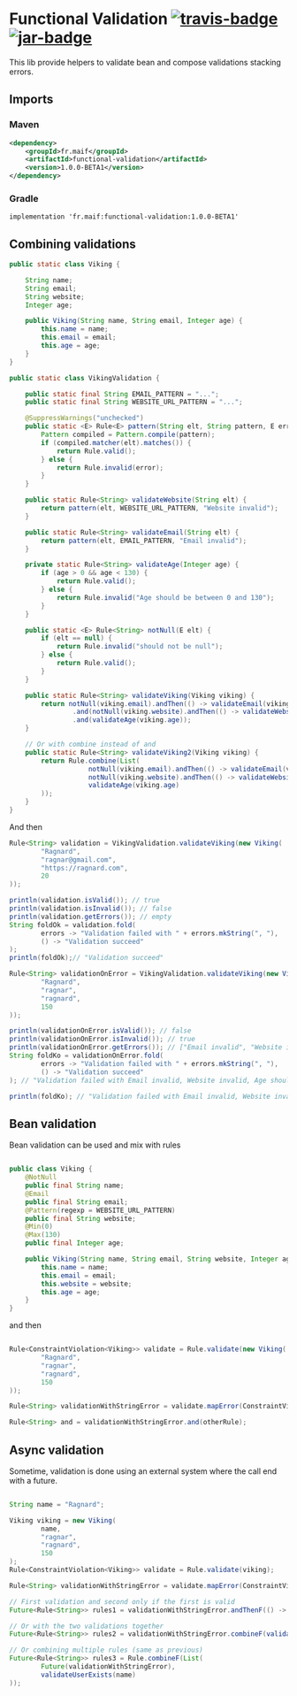 # Functional Validation  [![travis-badge][]][travis] [![jar-badge][]][jar]
                        
[travis]:               https://travis-ci.org/MAIF/functional-validation
[travis-badge]:         https://travis-ci.org/MAIF/functional-validation.svg?branch=master
[jar]:                  https://bintray.com/maif-functional-java/maven/functional-validation/_latestVersion
[jar-badge]:            https://api.bintray.com/packages/maif-functional-java/maven/functional-validation/images/download.svg


This lib provide helpers to validate bean and compose validations stacking errors.  

## Imports

### Maven

```xml
<dependency>
    <groupId>fr.maif</groupId>
    <artifactId>functional-validation</artifactId>
    <version>1.0.0-BETA1</version>
</dependency>
```

### Gradle

```
implementation 'fr.maif:functional-validation:1.0.0-BETA1'
```

## Combining validations  


```java
public static class Viking {

    String name;
    String email;
    String website;
    Integer age;

    public Viking(String name, String email, Integer age) {
        this.name = name;
        this.email = email;
        this.age = age;
    }
}

public static class VikingValidation {

    public static final String EMAIL_PATTERN = "...";
    public static final String WEBSITE_URL_PATTERN = "...";

    @SuppressWarnings("unchecked")
    public static <E> Rule<E> pattern(String elt, String pattern, E error) {
        Pattern compiled = Pattern.compile(pattern);
        if (compiled.matcher(elt).matches()) {
            return Rule.valid();
        } else {
            return Rule.invalid(error);
        }
    }

    public static Rule<String> validateWebsite(String elt) {
        return pattern(elt, WEBSITE_URL_PATTERN, "Website invalid");
    }

    public static Rule<String> validateEmail(String elt) {
        return pattern(elt, EMAIL_PATTERN, "Email invalid");
    }

    private static Rule<String> validateAge(Integer age) {
        if (age > 0 && age < 130) {
            return Rule.valid();
        } else {
            return Rule.invalid("Age should be between 0 and 130");
        }
    }

    public static <E> Rule<String> notNull(E elt) {
        if (elt == null) {
            return Rule.invalid("should not be null");
        } else {
            return Rule.valid();
        }
    }

    public static Rule<String> validateViking(Viking viking) {
        return notNull(viking.email).andThen(() -> validateEmail(viking.email))
                .and(notNull(viking.website).andThen(() -> validateWebsite(viking.website)))
                .and(validateAge(viking.age));
    }

    // Or with combine instead of and 
    public static Rule<String> validateViking2(Viking viking) {
        return Rule.combine(List(
                    notNull(viking.email).andThen(() -> validateEmail(viking.email)),
                    notNull(viking.website).andThen(() -> validateWebsite(viking.website)),
                    validateAge(viking.age)
        ));
    }
}

```

And then 

```java
Rule<String> validation = VikingValidation.validateViking(new Viking(
        "Ragnard",
        "ragnar@gmail.com",
        "https://ragnard.com",
        20
));

println(validation.isValid()); // true
println(validation.isInvalid()); // false
println(validation.getErrors()); // empty
String foldOk = validation.fold(
        errors -> "Validation failed with " + errors.mkString(", "),
        () -> "Validation succeed"
);
println(foldOk);// "Validation succeed"

Rule<String> validationOnError = VikingValidation.validateViking(new Viking(
        "Ragnard",
        "ragnar",
        "ragnard",
        150
));

println(validationOnError.isValid()); // false
println(validationOnError.isInvalid()); // true
println(validationOnError.getErrors()); // ["Email invalid", "Website invalid", "Age should be between 0 and 130"]
String foldKo = validationOnError.fold(
        errors -> "Validation failed with " + errors.mkString(", "),
        () -> "Validation succeed"
); // "Validation failed with Email invalid, Website invalid, Age should be between 0 and 130"

println(foldKo); // "Validation failed with Email invalid, Website invalid, Age should be between 0 and 130"
```


## Bean validation 

Bean validation can be used and mix with rules 

```java

public class Viking {
    @NotNull
    public final String name;
    @Email
    public final String email;
    @Pattern(regexp = WEBSITE_URL_PATTERN)
    public final String website;
    @Min(0)
    @Max(130)
    public final Integer age;

    public Viking(String name, String email, String website, Integer age) {
        this.name = name;
        this.email = email;
        this.website = website;
        this.age = age;
    }
}

```

and then 

```java

Rule<ConstraintViolation<Viking>> validate = Rule.validate(new Viking(
        "Ragnard",
        "ragnar",
        "ragnard",
        150
));

Rule<String> validationWithStringError = validate.mapError(ConstraintViolation::getMessage);

Rule<String> and = validationWithStringError.and(otherRule);
```

## Async validation 

Sometime, validation is done using an external system where the call end with a future. 

```java 

String name = "Ragnard";

Viking viking = new Viking(
        name,
        "ragnar",
        "ragnard",
        150
);
Rule<ConstraintViolation<Viking>> validate = Rule.validate(viking);

Rule<String> validationWithStringError = validate.mapError(ConstraintViolation::getMessage);

// First validation and second only if the first is valid
Future<Rule<String>> rules1 = validationWithStringError.andThenF(() -> validateUserExists(viking.name));

// Or with the two validations together
Future<Rule<String>> rules2 = validationWithStringError.combineF(validateUserExists(name));

// Or combining multiple rules (same as previous)
Future<Rule<String>> rules3 = Rule.combineF(List(
        Future(validationWithStringError),
        validateUserExists(name)
));

```

